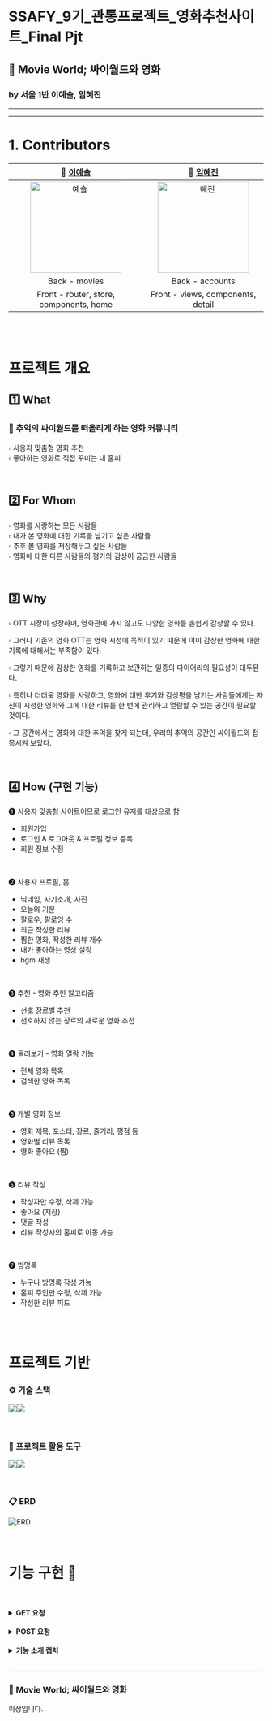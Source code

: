 # SSAFY_9기_관통프로젝트_영화추천사이트_Final Pjt
## __🎥 Movie World__; 싸이월드와 영화
### by 서울 1반 이예슬, 임혜진
------------------
------------------



# 1. Contributors 
|                                      👾 [이예슬](https://github.com/dontk1llme)                                      |                                    🐣 [임혜진](https://github.com/ccookie0415)                                    |
| :--------------------------------------------------------------------------------: | :----------------------------------------------------------------------------: |
| <img src="https://avatars.githubusercontent.com/u/89983177?v=4" alt="예슬" border="0" width="180"> | <img src="https://avatars.githubusercontent.com/u/114826382?v=4" alt="혜진" border="0" width="180">| 
|  Back - movies | Back - accounts |
| Front - router, store, components, home | Front - views, components, detail

<br><br>

# 프로젝트 개요

## 1️⃣ What

### 🎥 추억의 싸이월드를 떠올리게 하는 영화 커뮤니티

▫ 사용자 맞춤형 영화 추천  
▫ 좋아하는 영화로 직접 꾸미는 내 홈피

<br>

## 2️⃣ For Whom

▫ 영화를 사랑하는 모든 사람들  
▫ 내가 본 영화에 대한 기록을 남기고 싶은 사람들  
▫ 추후 볼 영화를 저장해두고 싶은 사람들  
▫ 영화에 대한 다른 사람들의 평가와 감상이 궁금한 사람들

<br>

## 3️⃣ Why

▫ OTT 시장이 성장하며, 영화관에 가지 않고도 다양한 영화를 손쉽게 감상할 수 있다.

▫ 그러나 기존의 영화 OTT는 영화 시청에 목적이 있기 때문에 이미 감상한 영화에 대한 기록에 대해서는 부족함이 있다.

▫ 그렇기 때문에 감상한 영화를 기록하고 보관하는 일종의 다이어리의 필요성이 대두된다.

▫ 특히나 더더욱 영화를 사랑하고, 영화에 대한 후기와 감상평을 남기는 사람들에게는 자신이 시청한 영화와 그에 대한 리뷰를 한 번에 관리하고 열람할 수 있는 공간이 필요할 것이다.

▫ 그 공간에서는 영화에 대한 추억을 찾게 되는데, 우리의 추억의 공간인 싸이월드와 접목시켜 보았다.


<br>

## 4️⃣ How (구현 기능)

❶ 사용자 맞춤형 사이트이므로 로그인 유저를 대상으로 함

- 회원가입
- 로그인 & 로그아웃 & 프로필 정보 등록
- 회원 정보 수정

<br>

❷ 사용자 프로필, 홈

- 닉네임, 자기소개, 사진 
- 오늘의 기분
- 팔로우, 팔로잉 수
- 최근 작성한 리뷰
- 찜한 영화, 작성한 리뷰 개수
- 내가 좋아하는 영상 설정
- bgm 재생
  
<br>

❸ 추천 - 영화 추천 알고리즘

- 선호 장르별 추천
- 선호하지 않는 장르의 새로운 영화 추천

<br>

❹ 둘러보기 - 영화 열람 기능

- 전체 영화 목록
- 검색한 영화 목록

<br>

❺ 개별 영화 정보

- 영화 제목, 포스터, 장르, 줄거리, 평점 등
- 영화별 리뷰 목록
- 영화 좋아요 (찜)

<br>

❻ 리뷰 작성
- 작성자만 수정, 삭제 가능
- 좋아요 (저장)
- 댓글 작성
- 리뷰 작성자의 홈피로 이동 가능

<br>

❼ 방명록
- 누구나 방명록 작성 가능
- 홈피 주인만 수정, 삭제 가능
- 작성한 리뷰 피드

<br><br>


# 프로젝트 기반

### ⚙ 기술 스택

<img src="https://img.shields.io/badge/Vue.js-4FC08D?style=for-the-badge&logo=Vue.js&logoColor=white"><img src="https://img.shields.io/badge/Django-092E20?style=for-the-badge&logo=Django&logoColor=white">


<br>

### 🔩 프로젝트 활용 도구
<img src="https://img.shields.io/badge/Notion-000000?style=for-the-badge&logo=Notion&logoColor=white"><img src="https://img.shields.io/badge/GiTHub-181717?style=for-the-badge&logo=GitHub&logoColor=white">


<br>

### 📋 ERD
![ERD](https://raw.githubusercontent.com/dontk1llme/finalPJT/master/mp3/movieworldERD.png)

<br>


# 기능 구현 🔧


<br/><details>
  <summary>
    <b>GET 요청</b>
  </summary>

  <div markdown="2">
  
|          기능명          |                   URL(Back)                   |                         Action & Mutation                         |
| :----------------------: | :-------------------------------------------: | :---------------------------------------------------------------: |
|      전체 영화 조회      |               `api/v1/movies/`                |                      getMovies / GET_MOVIES                       |
|        영화 상세         |        `api/v1/movies/<int:movie_pk>/`        |                    getOneMovie / GET_ONE_MOVIE                    |
|      영화 리뷰 조회      |    `api/v1/movies/<int:movie_pk>/reviews/`    |                getMovieReview / GET_MOVIE_REVIEWS                 |
|        리뷰 상세         |       `api/v1/reviews/<int:review_pk>/`       |                   getOneReview / GET_ONE_REVIEW                   |
|      리뷰 댓글 조회      |  `api/v1/reviews/<int:review_pk>/comments/`   |       getReviewComment / GET_REVIEW_COMMENTS & NO_COMMENTS        |
|      내 프로필 조회      |          `accounts/user/myprofile/`           |                    getUserInfo / GET_USER_INFO                    |
|      유저 리뷰 조회      |     `api/v1/user/<int:user_pk>/reviews/`      |                      MyReviews / MY_REVIEWS                       |
|   좋아요 한 영화 조회    |  `api/v1/movies/<int:user_pk>/like_movies/`   |                 userLikedMovie / USER_LIKED_MOVIE                 |
|     유저 프로필 조회     |    `accounts/user/<int:user_id>/profile/`     |                     getProfile / GET_PROFILE                      |
| 유저 맞춤 장르 영화 조회 |        `accounts/user/genres_movies/`         |               getMyGenreMovie / GET_MY_GENRE_MOVIE                |
|  맞춤 장르 외 새로운 영화 조회   |       `accounts/user/new_kind_movies/`        |          getNewKindGenreMovie / GET_NEW_KIND_GENRE_MOVIE          |
|     유저 팔로우 조회     | `accounts/user/<int:user_id>/profile/follow/` |                    FirstFollow / FIRST_FOLLOW                     |
| 유저 방명록 조회 | `profiles/<int:user_id>/guestbooks/<int:guestbook_id>/` | fetchGuestbooks

  </div>
</details>
<br/><details>
  <summary>
    <b>POST 요청</b>
  </summary>

  <div markdown="3">
  
|      기능명      |                   URL(Back)                   |         Action & Mutation          |
| :--------------: | :-------------------------------------------: | :--------------------------------: |
|     회원가입     |              `accounts/signup/`               | SignUp / SIGNUP_SAVE_TOKEN & LogIn |
|      로그인      |               `accounts/login/`               |  logIn / LOGIN_SAVE_TOKEN & LogIn  |
|   영화 좋아요    |     `api/v1/movies/<int:movie_pk>/likes/`     |            getMovieLike            |
|      팔로우      | `accounts/user/<int:user_id>/profile/follow/` |          follow / FOLLOW           |
|    댓글 작성     |  `api/v1/reviews/<int:review_pk>/comments/`   |           createComment            |
|   리뷰 좋아요    |    `api/v1/reviews/<int:movie_pk>/likes/`     |           getReviewLike            |
|    리뷰 삭제     |       `api/v1/reviews/<int:review_pk>`        |            DeleteReview            |
|   댓글 좋아요    |   `api/v1/comments/<int:comment_pk>/likes/`   |           getCommentLike           |
|    댓글 삭제     |      `api/v1/comments/<int:comment_pk>/`      |           deleteComment            |
|    댓글 수정     |      `api/v1/comments/<int:comment_pk>/`      |           changeComment            |
|   영화 좋아요    |     `api/v1/movies/<int:movie_pk>/likes/`     |            getMovieLike            |
|    리뷰 생성     |    `api/v1/movies/<int:movie_pk>/reviews/`    |            createReview            |
|    리뷰 수정     |       `api/v1/reviews/<int:review_pk>/`       |            updateReview            |
|   프로필 생성    |          `accounts/user/myprofile/`           |            setUserInfo             |
| 프로필 정보 수정 |          `accounts/user/myprofile/`           |            setUserInfo             |
| 방명록 생성 | `profiles/<int:user_id>/guestbooks/<int:guestbook_id>/` | changeGuestbook |
| 방명록 수정 | `profiles/<int:user_id>/guestbooks/<int:guestbook_id>/` | changeInput |
| 방명록 삭제 | `profiles/<int:user_id>/guestbooks/<int:guestbook_id>/` | deleteGuestbook |
</div>
</details>
<br/>


<details>
  <summary>
    <b>기능 소개 캡처</b>
  </summary>

  <div markdown="3">
  <img src="https://raw.githubusercontent.com/dontk1llme/finalPJT/master/mp3/cap/010.png">
  <img src="https://raw.githubusercontent.com/dontk1llme/finalPJT/master/mp3/cap/011.png">
  <img src="https://raw.githubusercontent.com/dontk1llme/finalPJT/master/mp3/cap/012.png">
  <img src="https://raw.githubusercontent.com/dontk1llme/finalPJT/master/mp3/cap/013.png">
  <img src="https://raw.githubusercontent.com/dontk1llme/finalPJT/master/mp3/cap/014.png">
  <img src="https://raw.githubusercontent.com/dontk1llme/finalPJT/master/mp3/cap/015.png">
  <img src="https://raw.githubusercontent.com/dontk1llme/finalPJT/master/mp3/cap/016.png">
  <img src="https://raw.githubusercontent.com/dontk1llme/finalPJT/master/mp3/cap/017.png">
  <img src="https://raw.githubusercontent.com/dontk1llme/finalPJT/master/mp3/cap/018.png">
  <img src="https://raw.githubusercontent.com/dontk1llme/finalPJT/master/mp3/cap/019.png">
  <img src="https://raw.githubusercontent.com/dontk1llme/finalPJT/master/mp3/cap/020.png">
  <img src="https://raw.githubusercontent.com/dontk1llme/finalPJT/master/mp3/cap/021.png">
  <img src="https://raw.githubusercontent.com/dontk1llme/finalPJT/master/mp3/cap/022.png">

</div>
</details>
<br/>

<hr>

### __🎥 Movie World__; 싸이월드와 영화
이상입니다.
